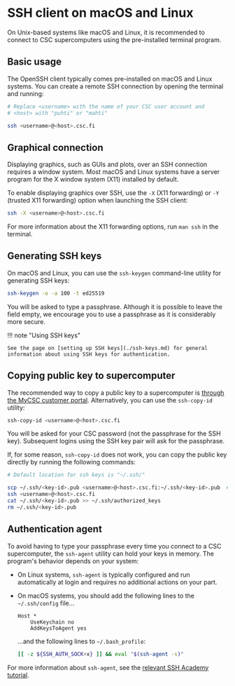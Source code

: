 # SSH client on macOS and Linux

On Unix-based systems like macOS and Linux, it is recommended to connect to CSC
supercomputers using the pre-installed terminal program.

## Basic usage

The OpenSSH client typically comes pre-installed on macOS and Linux systems.
You can create a remote SSH connection by opening the terminal and running:

```bash
# Replace <username> with the name of your CSC user account and
# <host> with "puhti" or "mahti"

ssh <username>@<host>.csc.fi
```

## Graphical connection

Displaying graphics, such as GUIs and plots, over an SSH connection requires
a window system. Most macOS and Linux systems have a server program for the X
window system (X11) installed by default.

To enable displaying graphics over SSH, use the `-X` (X11 forwarding) or `-Y`
(trusted X11 forwarding) option when launching the SSH client:

```bash
ssh -X <username>@<host>.csc.fi
```

For more information about the X11 forwarding options, run `man ssh` in the
terminal.

## Generating SSH keys

On macOS and Linux, you can use the `ssh-keygen` command-line utility for
generating SSH keys:

```bash
ssh-keygen -o -a 100 -t ed25519
```

You will be asked to type a passphrase. Although it is possible to leave the
field empty, we encourage you to use a passphrase as it is considerably more
secure. 

!!! note "Using SSH keys"

    See the page on [setting up SSH keys](./ssh-keys.md) for general
    information about using SSH keys for authentication.

## Copying public key to supercomputer

The recommended way to copy a public key to a supercomputer is
[through the MyCSC customer portal](./ssh-keys.md#adding-public-key-in-mycsc).
Alternatively, you can use the `ssh-copy-id` utility:

```bash
ssh-copy-id <username>@<host>.csc.fi
```

You will be asked for your CSC password (not the passphrase for the SSH key).
Subsequent logins using the SSH key pair will ask for the passphrase.

If, for some reason, `ssh-copy-id` does not work, you can copy the public key
directly by running the following commands:

```bash
# Default location for ssh keys is "~/.ssh/"

scp ~/.ssh/<key-id>.pub <username>@<host>.csc.fi:~/.ssh/<key-id>.pub  # e.g. id_ed25519.pub
ssh <username>@<host>.csc.fi
cat ~/.ssh/<key-id>.pub >> ~/.ssh/authorized_keys
rm ~/.ssh/<key-id>.pub
```

## Authentication agent

To avoid having to type your passphrase every time you connect to a CSC
supercomputer, the `ssh-agent` utility can hold your keys in memory. The
program's behavior depends on your system:

- On Linux systems, `ssh-agent` is typically configured and run automatically at
  login and requires no additional actions on your part.

- On macOS systems, you should add the following lines to the `~/.ssh/config`
file...

    ```
    Host *
        UseKeychain no
        AddKeysToAgent yes
    ```

    ...and the following lines to `~/.bash_profile`:

    ```bash
    [[ -z ${SSH_AUTH_SOCK+x} ]] && eval "$(ssh-agent -s)"
    ```

For more information about `ssh-agent`, see the
[relevant SSH Academy tutorial](https://www.ssh.com/academy/ssh/agent).
